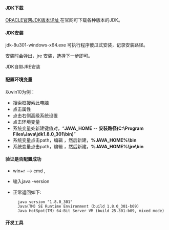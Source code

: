 #### JDK下载

[ORACLE官网JDK版本详址 ](https://www.oracle.com/java/technologies/oracle-java-archive-downloads.html) 在官网可下载各种版本的JDK。

#### JDK安装

jdk-8u301-windows-x64.exe 可执行程序傻瓜式安装，记录安装路径。

安装时会弹出，jre 安装，选择下一步即可。

JDK自带JRE安装

#### 配置环境变量

以win10为例：

* 搜索框搜索此电脑
* 点击属性
* 点击右侧高级系统设置
* 点击环境变量
* 系统变量处新建键值对，“**JAVA_HOME** -- **安装路径(C:\Program Files\Java\jdk1.8.0_301\bin)**”
* 系统变量点击path，编辑 ，然后新建，**%JAVA_HOME%\bin**
* 系统变量点击path，编辑 ，然后新建，**%JAVA_HOME%\jre\bin**

#### 验证是否配置成功

* win+r --> cmd , 

* 输入java -version

* 正常返回如下:

  ```
    java version "1.8.0_301"
    Java(TM) SE Runtime Environment (build 1.8.0_301-b09)
    Java HotSpot(TM) 64-Bit Server VM (build 25.301-b09, mixed mode)
  ```



#### 开发工具





